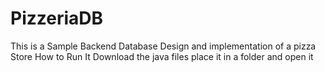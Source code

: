 # PizzeriaDB
This is a Sample Backend Database Design and implementation of a pizza Store
How to Run It
Download the java files place it in a folder and open it 
